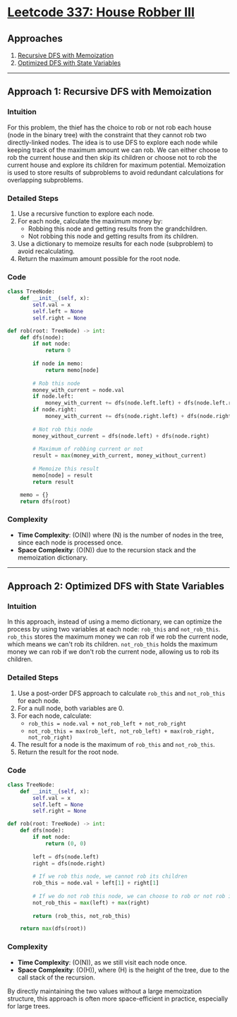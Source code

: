 # [Leetcode 337: House Robber III](https://leetcode.com/problems/house-robber-iii/)

## Approaches
1. [Recursive DFS with Memoization](#approach-1-recursive-dfs-with-memoization)
2. [Optimized DFS with State Variables](#approach-2-optimized-dfs-with-state-variables)

---

## Approach 1: Recursive DFS with Memoization

### Intuition
For this problem, the thief has the choice to rob or not rob each house (node in the binary tree) with the constraint that they cannot rob two directly-linked nodes. The idea is to use DFS to explore each node while keeping track of the maximum amount we can rob. We can either choose to rob the current house and then skip its children or choose not to rob the current house and explore its children for maximum potential. Memoization is used to store results of subproblems to avoid redundant calculations for overlapping subproblems.

### Detailed Steps
1. Use a recursive function to explore each node.
2. For each node, calculate the maximum money by:
   - Robbing this node and getting results from the grandchildren.
   - Not robbing this node and getting results from its children.
3. Use a dictionary to memoize results for each node (subproblem) to avoid recalculating.
4. Return the maximum amount possible for the root node.

### Code

```python
class TreeNode:
    def __init__(self, x):
        self.val = x
        self.left = None
        self.right = None

def rob(root: TreeNode) -> int:
    def dfs(node):
        if not node:
            return 0
        
        if node in memo:
            return memo[node]
        
        # Rob this node
        money_with_current = node.val
        if node.left:
            money_with_current += dfs(node.left.left) + dfs(node.left.right)
        if node.right:
            money_with_current += dfs(node.right.left) + dfs(node.right.right)
        
        # Not rob this node
        money_without_current = dfs(node.left) + dfs(node.right)
        
        # Maximum of robbing current or not
        result = max(money_with_current, money_without_current)
        
        # Memoize this result
        memo[node] = result
        return result

    memo = {}
    return dfs(root)
```

### Complexity
- **Time Complexity**: \(O(N)\) where \(N\) is the number of nodes in the tree, since each node is processed once.
- **Space Complexity**: \(O(N)\) due to the recursion stack and the memoization dictionary.

---

## Approach 2: Optimized DFS with State Variables

### Intuition
In this approach, instead of using a memo dictionary, we can optimize the process by using two variables at each node: `rob_this` and `not_rob_this`. `rob_this` stores the maximum money we can rob if we rob the current node, which means we can't rob its children. `not_rob_this` holds the maximum money we can rob if we don't rob the current node, allowing us to rob its children.

### Detailed Steps
1. Use a post-order DFS approach to calculate `rob_this` and `not_rob_this` for each node.
2. For a null node, both variables are 0.
3. For each node, calculate:
   - `rob_this = node.val + not_rob_left + not_rob_right`
   - `not_rob_this = max(rob_left, not_rob_left) + max(rob_right, not_rob_right)`
4. The result for a node is the maximum of `rob_this` and `not_rob_this`.
5. Return the result for the root node.

### Code

```python
class TreeNode:
    def __init__(self, x):
        self.val = x
        self.left = None
        self.right = None

def rob(root: TreeNode) -> int:
    def dfs(node):
        if not node:
            return (0, 0)
        
        left = dfs(node.left)
        right = dfs(node.right)
        
        # If we rob this node, we cannot rob its children
        rob_this = node.val + left[1] + right[1]
        
        # If we do not rob this node, we can choose to rob or not rob its children
        not_rob_this = max(left) + max(right)
        
        return (rob_this, not_rob_this)

    return max(dfs(root))
```

### Complexity
- **Time Complexity**: \(O(N)\), as we still visit each node once.
- **Space Complexity**: \(O(H)\), where \(H\) is the height of the tree, due to the call stack of the recursion.
  
By directly maintaining the two values without a large memoization structure, this approach is often more space-efficient in practice, especially for large trees.

